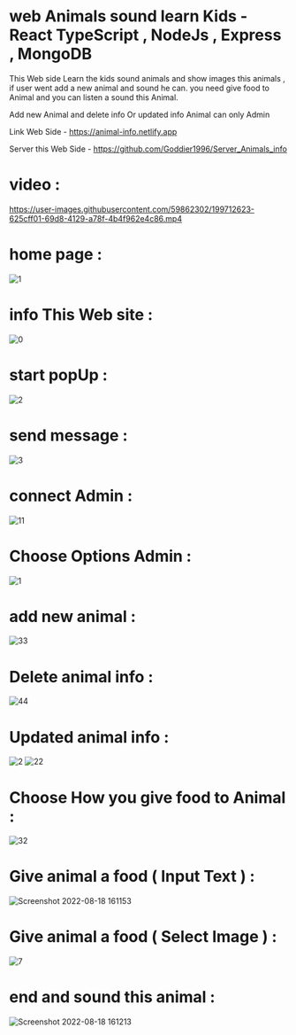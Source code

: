 # web Animals sound learn Kids - React TypeScript , NodeJs , Express , MongoDB
 
This Web side Learn the kids sound animals and show images this animals , if user went add a new animal and sound he can.
you need give food to Animal and you can listen a sound this Animal.

Add new Animal and delete info Or updated info Animal can only Admin
  
Link Web Side - https://animal-info.netlify.app

Server this Web Side - https://github.com/Goddier1996/Server_Animals_info 
  
      
# video : 

https://user-images.githubusercontent.com/59862302/199712623-625cff01-69d8-4129-a78f-4b4f962e4c86.mp4

   
# home page :

![1](https://user-images.githubusercontent.com/59862302/199490402-d8605198-b18d-4a27-aebf-ce753017517b.jpg)

# info This Web site :
 
![0](https://user-images.githubusercontent.com/59862302/199491217-251d6d5e-2161-4a2d-96f7-9114ad86c6d9.jpg)


# start popUp :

![2](https://user-images.githubusercontent.com/59862302/199490995-fdc3eeab-539a-47f5-bf2e-218f8a7123a1.jpg)

# send message :
![3](https://user-images.githubusercontent.com/59862302/199491064-75b0a33c-704f-414a-a144-43c6d807a082.jpg)


# connect Admin :

![11](https://user-images.githubusercontent.com/59862302/199490636-f5c658b9-5da3-4c20-8886-31bbb672a9ae.jpg)


# Choose Options Admin :

![1](https://user-images.githubusercontent.com/59862302/199711704-a75602e1-6985-42b8-9c65-a30d301dc833.jpg)


# add new animal :

![33](https://user-images.githubusercontent.com/59862302/199490436-4aff50e3-876d-4a79-8345-79709a063418.jpg)


# Delete animal info :

![44](https://user-images.githubusercontent.com/59862302/199490534-aa133456-105f-42fc-b255-bad0fb5f61a4.jpg)


# Updated animal info :
![2](https://user-images.githubusercontent.com/59862302/199711601-b02c4801-77ba-4f6b-a691-d23be72972a8.jpg)
![22](https://user-images.githubusercontent.com/59862302/199711609-fd3514bf-0998-45ae-82c4-7bc5e0a468bd.jpg)


# Choose How you give food to Animal :
![32](https://user-images.githubusercontent.com/59862302/199492313-686ff685-c819-4e4d-84d6-1bbe6a1f44d2.jpg)


# Give animal a food ( Input Text ) :

![Screenshot 2022-08-18 161153](https://user-images.githubusercontent.com/59862302/185404150-86f69298-df43-4090-a848-505b67dad490.jpg)


# Give animal a food ( Select Image ) :

![7](https://user-images.githubusercontent.com/59862302/199491849-ea35f508-487a-4265-bd4c-9f9401a1089d.jpg)

# end and sound this animal :

![Screenshot 2022-08-18 161213](https://user-images.githubusercontent.com/59862302/185404289-7b618878-6f5e-44ca-ad2f-d28b8c5abc34.jpg)



